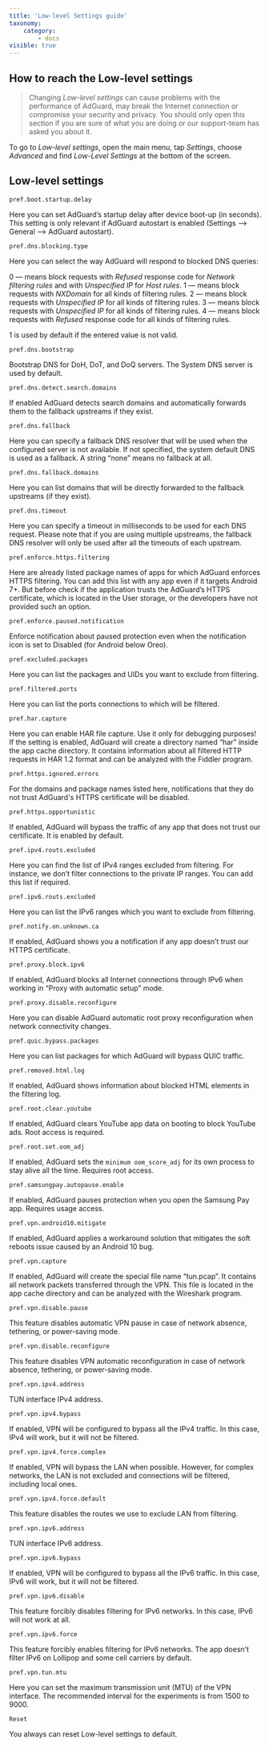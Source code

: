 ```yaml
---
title: 'Low-level Settings guide'
taxonomy:
    category:
        - docs
visible: true
---
```


## How to reach the Low-level settings
 
> Changing *Low-level settings* can cause problems with the performance of AdGuard, may break the Internet connection or compromise your security and privacy. You should only open this section if you are sure of what you are doing or our support-team has asked you about it.  
 
To go to *Low-level settings*, open the main menu, tap *Settings*, choose *Advanced* and find *Low-Level Settings* at the bottom of the screen.  
 
## Low-level settings
 
`pref.boot.startup.delay`

Here you can set AdGuard’s startup delay after device boot-up (in seconds). This setting is only relevant if AdGuard autostart is enabled (Settings —> General —> AdGuard autostart).
 
`pref.dns.blocking.type`

Here you can select the way AdGuard will respond to blocked DNS queries:

0 — means block requests with *Refused* response code for *Network filtering rules* and with *Unspecified IP* for *Host rules*.
1 — means block requests with *NXDomain* for all kinds of filtering rules.
2 — means block requests with *Unspecified IP* for all kinds of filtering rules.
3 — means block requests with *Unspecified IP* for all kinds of filtering rules.
4 — means block requests with *Refused* response code for all kinds of filtering rules.
 
1 is used by default if the entered value is not valid.
 
`pref.dns.bootstrap`

Bootstrap DNS for DoH, DoT, and DoQ servers. The System DNS server is used by default.
 
`pref.dns.detect.search.domains`

If enabled AdGuard detects search domains and automatically forwards them to the fallback upstreams if they exist. 
 
`pref.dns.fallback`

Here you can specify a fallback DNS resolver that will be used when the configured server is not available. If not specified, the system default DNS is used as a fallback. A string “none” means no fallback at all.
 

`pref.dns.fallback.domains`

Here you can list domains that will be directly forwarded to the fallback upstreams (if they exist).
 
`pref.dns.timeout`

Here you can specify a timeout in milliseconds to be used for each DNS request. Please note that if you are using multiple upstreams, the fallback DNS resolver will only be used after all the timeouts of each upstream. 
 
`pref.enforce.https.filtering`

Here are already listed package names of apps for which AdGuard enforces HTTPS filtering. You can add this list with any app even if it targets Android 7+. But before check if the application trusts the AdGuard’s HTTPS certificate, which is located in the User storage, or the developers have not provided such an option.  
 
`pref.enforce.paused.notification`

Enforce notification about paused protection even when the notification icon is set to Disabled (for Android below Oreo).
 
`pref.excluded.packages`

Here you can list the packages and UIDs you want to exclude from filtering.
 
`pref.filtered.ports`

Here you can list the ports connections to which will be filtered.
 
`pref.har.capture`

Here you can enable HAR file capture. Use it only for debugging purposes! If the setting is enabled, AdGuard will create a directory named “har” inside the app cache directory. It contains information about all filtered HTTP requests in HAR 1.2 format and can be analyzed with the Fiddler program.
 
`pref.https.ignored.errors`

For the domains and package names listed here, notifications that they do not trust AdGuard's HTTPS certificate will be disabled.
 
`pref.https.opportunistic`

If enabled, AdGuard will bypass the traffic of any app that does not trust our certificate. It is enabled by default.
 
`pref.ipv4.routs.excluded`

Here you can find the list of IPv4 ranges excluded from filtering. For instance, we don’t filter connections to the private IP ranges. You can add this list if required.
 
`pref.ipv6.routs.excluded`

Here you can list the IPv6 ranges which you want to exclude from filtering.
 
`pref.notify.on.unknown.ca`

If enabled, AdGuard shows you a notification if any app doesn’t trust our HTTPS certificate.
 
`pref.proxy.block.ipv6`

If enabled, AdGuard blocks all Internet connections through IPv6 when working in “Proxy with automatic setup” mode.
 
`pref.proxy.disable.reconfigure`

Here you can disable AdGuard automatic root proxy reconfiguration when network connectivity changes.
 
`pref.quic.bypass.packages`

Here you can list packages for which AdGuard will bypass QUIC traffic.
 
`pref.removed.html.log`

If enabled, AdGuard shows information about blocked HTML elements in the filtering log.
 
`pref.root.clear.youtube`

If enabled, AdGuard clears YouTube app data on booting to block YouTube ads. Root access is required.
 
`pref.root.set.oom_adj`

If enabled, AdGuard sets the `minimum oom_score_adj` for its own process to stay alive all the time. Requires root access.
 
`pref.samsungpay.autopause.enable`

If enabled, AdGuard pauses protection when you open the Samsung Pay app. Requires usage access.
 
`pref.vpn.android10.mitigate`

If enabled, AdGuard applies a workaround solution that mitigates the soft reboots issue caused by an Android 10 bug.
 
`pref.vpn.capture`

If enabled, AdGuard will create the special file name “tun.pcap”. It contains all network packets transferred through the VPN. This file is located in the app cache directory and can be analyzed with the Wireshark program.
 
`pref.vpn.disable.pause`

This feature disables automatic VPN pause in case of network absence, tethering, or power-saving mode.
 
`pref.vpn.disable.reconfigure`

This feature disables VPN automatic reconfiguration in case of network absence, tethering, or power-saving mode.

`pref.vpn.ipv4.address`

TUN interface IPv4 address.
 
`pref.vpn.ipv4.bypass`

If enabled, VPN will be configured to bypass all the IPv4 traffic. In this case, IPv4 will work, but it will not be filtered.
 
`pref.vpn.ipv4.force.complex`

If enabled, VPN will bypass the LAN when possible. However, for complex networks, the LAN is not excluded and connections will be filtered, including local ones.
 
`pref.vpn.ipv4.force.default`

This feature disables the routes we use to exclude LAN from filtering.
 
`pref.vpn.ipv6.address`

TUN interface IPv6 address.
 
`pref.vpn.ipv6.bypass`

If enabled, VPN will be configured to bypass all the IPv6 traffic. In this case, IPv6 will work, but it will not be filtered.
 
`pref.vpn.ipv6.disable`

This feature forcibly disables filtering for IPv6 networks. In this case, IPv6 will not work at all.
 
`pref.vpn.ipv6.force`

This feature forcibly enables filtering for IPv6 networks. The app doesn’t filter IPv6 on Lollipop and some cell carriers by default.
 
`pref.vpn.tun.mtu`

Here you can set the maximum transmission unit (MTU) of the VPN interface. The recommended interval for the experiments is from 1500 to 9000.
 
`Reset`

You always can reset Low-level settings to default.

